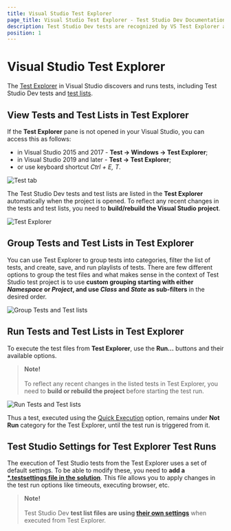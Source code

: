 ```yaml
---
title: Visual Studio Test Explorer 
page_title: Visual Studio Test Explorer - Test Studio Dev Documentation
description: Test Studio Dev tests are recognized by VS Test Explorer and can be executed from its context. Run Test Studio Dev tests via the Test Explorer in Visual Studio
position: 1
---
```

# Visual Studio Test Explorer

The <a href="http://msdn.microsoft.com/en-us/library/hh270865.aspx" target="_blank">Test Explorer</a> in Visual Studio discovers and runs tests, including Test Studio Dev tests and <a href="/features/test-execution/test-lists-in-vs-2017-2019" target="_blank">test lists</a>.

## View Tests and Test Lists in Test Explorer

If the __Test Explorer__ pane is not opened in your Visual Studio, you can access this as follows:

- in Visual Studio 2015 and 2017 - **Test -> Windows -> Test Explorer**;
- in Visual Studio 2019 and later - **Test -> Test Explorer**;
- or use keyboard shortcut _Ctrl + E, T_.

![Test tab][1]

The Test Studio Dev tests and test lists are listed in the __Test Explorer__ automatically when the project is opened. To reflect any recent changes in the tests and test lists, you need to __build/rebuild the Visual Studio project__.

![Test Explorer][2]

## Group Tests and Test Lists in Test Explorer

You can use Test Explorer to group tests into categories, filter the list of tests, and create, save, and run playlists of tests. There are few different options to group the test files and what makes sense in the context of Test Studio test project is to use __custom grouping starting with either _Namespace_ or _Project_, and use _Class_ and _State_ as sub-filters__ in the desired order.

![Group Tests and Test lists][3]

## Run Tests and Test Lists in Test Explorer

To execute the test files from __Test Explorer__, use the **Run...** buttons and their available options.

> __Note!__
><br>
><br>
> To reflect any recent changes in the listed tests in Test Explorer, you need to __build or rebuild the project__ before starting the test run.

![Run Tests and Test lists][4]

Thus a test, executed using the <a href="/features/test-execution/quick-execution" target="_blank">Quick Execution</a> option, remains under __Not Run__ category for the Test Explorer, until the test run is triggered from it.

## Test Studio Settings for Test Explorer Test Runs

The execution of Test Studio tests from the Test Explorer uses a set of default settings. To be able to modify these, you need to __add a <a href="/advanced-topics/project-configuration/test-explorer-settings" target="_blank">*.testsettings file in the solution__</a>. This file allows you to apply changes in the test run options like timeouts, executing browser, etc.

> __Note!__
><br>
><br>
> Test Studio Dev __test list files are using <a href="/features/test-execution/test-list-settings" target="_blank">their own settings</a>__ when executed from Test Explorer.

[1]: images/vs-test-explorer/fig1.png
[2]: images/vs-test-explorer/fig2.png
[3]: images/vs-test-explorer/fig3.png
[4]: images/vs-test-explorer/fig4.png

